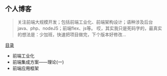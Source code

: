 ## 个人博客
> 关注前端大规模开发；包括前端工业化、前端架构设计；语种涉及后台java、php、nodeJS；前端flex、js等。
哎，其实我只是死码字的，最真实的想法是：少加班，快速把项目做完，下个版本好修改...

[目录](https://github.com/mominger/blog/issues)
  - 前端工业化
  - 前端集成方案——理论(一)
  - 前端应用框架



